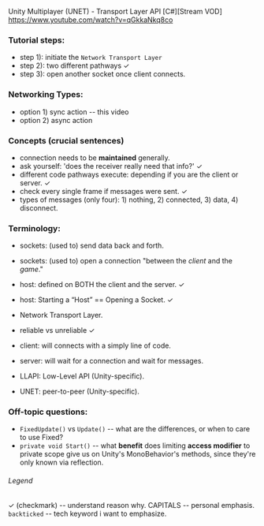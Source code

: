 Unity Multiplayer (UNET) - Transport Layer API [C#][Stream VOD]
https://www.youtube.com/watch?v=qGkkaNkq8co

### Tutorial steps:
- step 1): initiate the `Network Transport Layer`
- step 2): two different pathways  ✓
- step 3): open another socket once client connects.


### Networking Types:
- option 1) sync action -- this video
- option 2) async action 


### Concepts (crucial sentences)
- connection needs to be **maintained** generally. 
- ask yourself: 'does the receiver really need that info?'  ✓
- different code pathways execute: depending if you are the client or server.  ✓
- check every single frame if messages were sent.  ✓
- types of messages (only four): 1) nothing, 2) connected, 3) data, 4) disconnect.


### Terminology:
- sockets: (used to) send data back and forth.
- sockets: (used to) open a connection "between the *client* and the *game*."
- host: defined on BOTH the client and the server. ✓
- host: Starting a “Host” == Opening a Socket. ✓

- Network Transport Layer.
- reliable vs unreliable  ✓
- client: will connects with a simply line of code.
- server: will wait for a connection and wait for messages.

- LLAPI: Low-Level API (Unity-specific).
- UNET: peer-to-peer (Unity-specific).


### Off-topic questions:
- `FixedUpdate()` vs `Update()` -- what are the differences, or when to care to use Fixed?
- `private void Start()` -- what **benefit** does limiting **access modifier** to private scope give us on Unity's MonoBehavior's methods, since they're only known via reflection.


###### Legend 
✓ (checkmark) -- understand reason why.
CAPITALS -- personal emphasis.
`backticked` -- tech keyword i want to emphasize.
